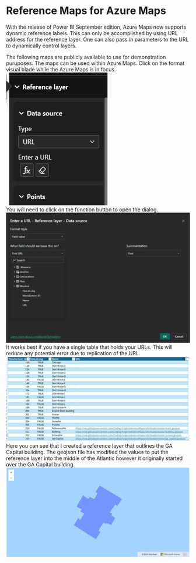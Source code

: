 # Reference Maps for Azure Maps  

With the release of Power BI September edition, Azure Maps now supports dynamic reference labels. This can only be accomplished by using URL address for the reference layer. One can also pass in parameters to the URL to dynamically control layers.  

The following maps are publicly available to use for demonstration puruposes. The maps can be used within Azure Maps. Click on the format visual blade while the Azure Maps is in focus.  
![Reference Layers](./images/ReferenceLayers.png)  
You will need to click on the function button to open the dialog.  
![Reference Dialog](./images/ReferenceDialog.png)  
It works best if you have a single table that holds your URLs. This will reduce any potential error due to replication of the URL.  
![Base Table wih URL](./images/BaseTable.png)  
Here you can see that I created a reference layer that outlines the GA Capital building. The geojson file has modified the values to put the reference layer into the middle of the Atlantic however it originally started over the GA Capital building.  
![GA Capital Building](./images/GA_Capital.png)  

